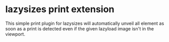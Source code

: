 # lazysizes print extension

This simple print plugin for lazysizes will automatically unveil all element as soon as a print is detected even if the
given lazyload image isn't in the viewport. 
